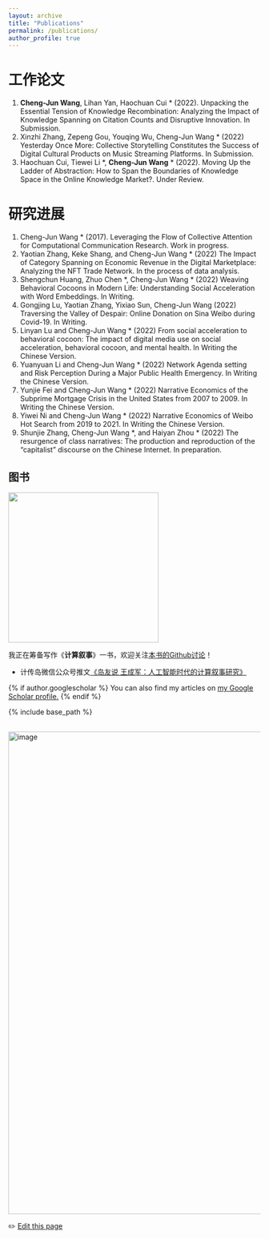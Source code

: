 ```yaml
---
layout: archive
title: "Publications"
permalink: /publications/
author_profile: true
---
```


# 工作论文
1. **Cheng-Jun Wang**, Lihan Yan, Haochuan Cui * (2022). Unpacking the Essential Tension of Knowledge Recombination: Analyzing the Impact of Knowledge Spanning on Citation Counts and Disruptive Innovation. In Submission. 
2. Xinzhi Zhang, Zepeng Gou, Youqing Wu, Cheng-Jun Wang * (2022) Yesterday Once More: Collective Storytelling Constitutes the Success of Digital Cultural Products on Music Streaming Platforms. In Submission.
3. Haochuan Cui, Tiewei Li *, **Cheng-Jun Wang** * (2022). Moving Up the Ladder of Abstraction: How to Span the Boundaries of Knowledge Space in the Online Knowledge Market?. Under Review.

# 研究进展

1. Cheng-Jun Wang * (2017). Leveraging the Flow of Collective Attention for Computational Communication Research. Work in progress.
3. Yaotian Zhang, Keke Shang, and Cheng-Jun Wang * (2022) The Impact of Category Spanning on Economic Revenue in the Digital Marketplace: Analyzing the NFT Trade Network. In the process of data analysis. 
4. Shengchun Huang, Zhuo Chen *, Cheng-Jun Wang * (2022) Weaving Behavioral Cocoons in Modern Life: Understanding Social Acceleration with Word Embeddings. In Writing.
5. Gongjing Lu, Yaotian Zhang, Yixiao Sun, Cheng-Jun Wang (2022) Traversing the Valley of Despair: Online Donation on Sina Weibo during Covid-19. In Writing. 
6. Linyan Lu and Cheng-Jun Wang * (2022) From social acceleration to behavioral cocoon: The impact of digital media use on social acceleration, behavioral cocoon, and mental health. In Writing the Chinese Version. 
7. Yuanyuan Li and Cheng-Jun Wang * (2022) Network Agenda setting and Risk Perception During a Major Public Health Emergency. In Writing the Chinese Version. 
8. Yunjie Fei and Cheng-Jun Wang * (2022) Narrative Economics of the Subprime Mortgage Crisis in the United States from 2007 to 2009. In Writing the Chinese Version. 
9. Yiwei Ni and Cheng-Jun Wang * (2022) Narrative Economics of Weibo Hot Search from 2019 to 2021. In Writing the Chinese Version. 
10. Shunjie Zhang, Cheng-Jun Wang *, and Haiyan Zhou * (2022) The resurgence of class narratives: The production and reproduction of the “capitalist” discourse on the Chinese Internet. In preparation.


## 图书

<img src="https://user-images.githubusercontent.com/543384/195964017-43b9085d-2f13-4f89-9025-61faa1717c70.png" align = "middle" width = "300px">


我正在筹备写作《**计算叙事**》一书，欢迎关注[本书的Github讨论](https://github.com/chengjun/storybook/discussions)！
- 计传岛微信公众号推文[《岛友说 王成军：人工智能时代的计算叙事研究》](https://mp.weixin.qq.com/s/YRXD0TQVJKyNeYN9rbUpmg)



{% if author.googlescholar %}
  You can also find my articles on <u><a href="{{author.googlescholar}}">my Google Scholar profile</a>.</u>
{% endif %}

{% include base_path %}

<!--
{% for post in site.publications reversed %}
  {% include archive-single.html %}
{% endfor %}
-->


<br>


<img width="964" alt="image" src="https://github.com/chengjun/zh/assets/543384/6efa85e2-8413-44fe-915b-0b0045c3960f">

✏️ [Edit this page](https://github.com/{{site.repository}}edit/gh-pages/_pages/publications.md)

